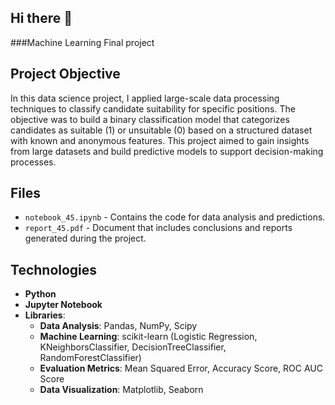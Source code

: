 ## Hi there 👋
###Machine Learning Final project


## Project Objective
In this data science project, I applied large-scale data processing techniques to classify candidate suitability for specific positions. The objective was to build a binary classification model that categorizes candidates as suitable (1) or unsuitable (0) based on a structured dataset with known and anonymous features. This project aimed to gain insights from large datasets and build predictive models to support decision-making processes.

## Files
- `notebook_45.ipynb` - Contains the code for data analysis and predictions.
- `report_45.pdf` - Document that includes conclusions and reports generated during the project.

## Technologies
- **Python**
- **Jupyter Notebook**
- **Libraries**:
  - **Data Analysis**: Pandas, NumPy, Scipy
  - **Machine Learning**: scikit-learn (Logistic Regression, KNeighborsClassifier, DecisionTreeClassifier, RandomForestClassifier)
  - **Evaluation Metrics**: Mean Squared Error, Accuracy Score, ROC AUC Score
  - **Data Visualization**: Matplotlib, Seaborn

